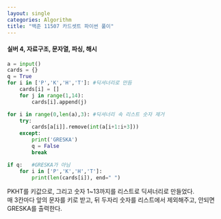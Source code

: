 ```yaml
---
layout: single
categories: Algorithm
title: "백준 11507 카드셋트 파이썬 풀이"
---
```

#### 실버 4, 자료구조, 문자열, 파싱, 해시

```py
a = input()
cards = {}
q = True
for i in ['P','K','H','T']: #딕셔너리로 만듬
    cards[i] = []
    for j in range(1,14):
        cards[i].append(j)

for i in range(0,len(a),3): #딕셔너리 속 리스트 숫자 제거
    try: 
        cards[a[i]].remove(int(a[i+1:i+3]))
    except:
        print('GRESKA')
        q = False
        break

if q:   #GRESKA가 아님
    for i in ['P','K','H','T']:
        print(len(cards[i]), end=" ")
```

PKHT를 키값으로, 그리고 숫자 1~13까지를 리스트로 딕셔너리로 만들었다.<br>
매 3칸마다 앞의 문자를 키로 받고, 뒤 두자리 숫자를 리스트에서 제외해주고, 안되면 GRESKA를 출력한다.<br>